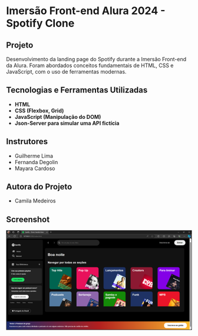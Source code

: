 # Imersão Front-end Alura 2024 - Spotify Clone

## Projeto

Desenvolvimento da landing page do Spotify durante a Imersão Front-end da Alura. Foram abordados conceitos fundamentais de HTML, CSS e JavaScript, com o uso de ferramentas modernas.

## Tecnologias e Ferramentas Utilizadas

- **HTML**
- **CSS (Flexbox, Grid)**
- **JavaScript (Manipulação do DOM)**
- **Json-Server para simular uma API fictícia**

## Instrutores

- Guilherme Lima
- Fernanda Degolin
- Mayara Cardoso

## Autora do Projeto

- Camila Medeiros

## Screenshot

![Imagem do Projeto](screenschot-projeto/projeto.png)


